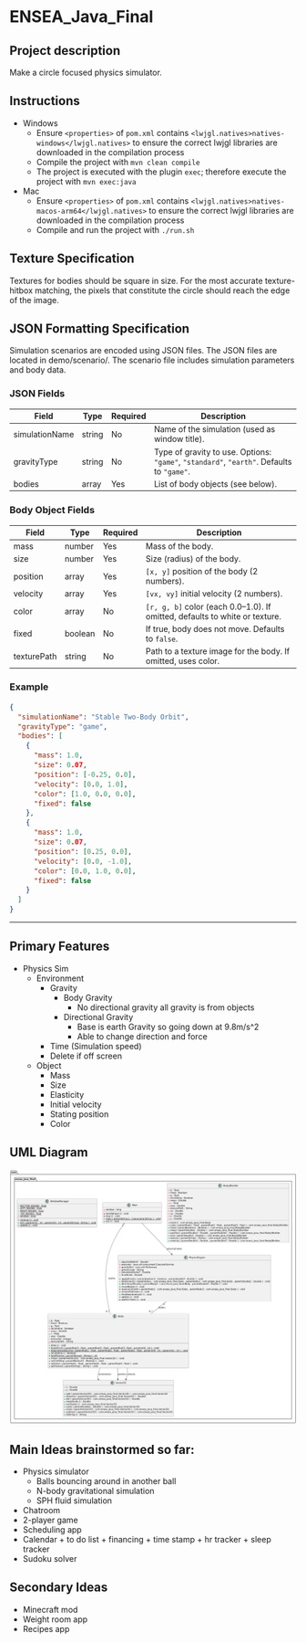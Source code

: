 # ENSEA_Java_Final

## Project description
Make a circle focused physics simulator.

## Instructions
- Windows
    - Ensure `<properties>` of `pom.xml` contains `<lwjgl.natives>natives-windows</lwjgl.natives>` to ensure the correct lwjgl libraries are downloaded in the compilation process
    - Compile the project with `mvn clean compile`
    - The project is executed with the plugin `exec`; therefore execute the project with `mvn exec:java`
- Mac
    - Ensure `<properties>` of `pom.xml` contains `<lwjgl.natives>natives-macos-arm64</lwjgl.natives>` to ensure the correct lwjgl libraries are downloaded in the compilation process
    - Compile and run the project with `./run.sh`

## Texture Specification
Textures for bodies should be square in size. For the most accurate texture-hitbox matching, the pixels that constitute the circle should reach the edge of the image.

## JSON Formatting Specification
Simulation scenarios are encoded using JSON files. The JSON files are located in demo/scenario/. The scenario file includes simulation parameters and body data.

### JSON Fields
| Field           | Type     | Required | Description                                                                 |
|-----------------|----------|----------|-----------------------------------------------------------------------------|
| simulationName  | string   | No       | Name of the simulation (used as window title).                              |
| gravityType     | string   | No       | Type of gravity to use. Options: `"game"`, `"standard"`, `"earth"`. Defaults to `"game"`. |
| bodies          | array    | Yes      | List of body objects (see below).                                           |

### Body Object Fields

| Field        | Type     | Required | Description                                                                 |
|--------------|----------|----------|-----------------------------------------------------------------------------|
| mass         | number   | Yes      | Mass of the body.                                                           |
| size         | number   | Yes      | Size (radius) of the body.                                                  |
| position     | array    | Yes      | `[x, y]` position of the body (2 numbers).                                  |
| velocity     | array    | Yes      | `[vx, vy]` initial velocity (2 numbers).                                    |
| color        | array    | No       | `[r, g, b]` color (each 0.0–1.0). If omitted, defaults to white or texture. |
| fixed        | boolean  | No       | If true, body does not move. Defaults to `false`.                           |
| texturePath  | string   | No       | Path to a texture image for the body. If omitted, uses color.               |

### Example

```json
{
  "simulationName": "Stable Two-Body Orbit",
  "gravityType": "game",
  "bodies": [
    {
      "mass": 1.0,
      "size": 0.07,
      "position": [-0.25, 0.0],
      "velocity": [0.0, 1.0],
      "color": [1.0, 0.0, 0.0],
      "fixed": false
    },
    {
      "mass": 1.0,
      "size": 0.07,
      "position": [0.25, 0.0],
      "velocity": [0.0, -1.0],
      "color": [0.0, 1.0, 0.0],
      "fixed": false
    }
  ]
}
```

---

## Primary Features
- Physics Sim
    - Environment 
        - Gravity
            - Body Gravity
                - No directional gravity all gravity is from objects
            - Directional Gravity 
                - Base is earth Gravity so going down at 9.8m/s^2
                - Able to change direction and force
        - Time (Simulation speed)
        - Delete if off screen
    - Object
        - Mass
        - Size
        - Elasticity
        - Initial velocity
        - Stating position
        - Color

## UML Diagram
![UML Diagram](demo/diagram/uml-diagram.png?raw=true&v=cda4aa7)

## Main Ideas brainstormed so far:
- Physics simulator
	- Balls bouncing around in another ball
	- N-body gravitational simulation
	- SPH fluid simulation 
- Chatroom
- 2-player game
- Scheduling app
- Calendar + to do list + financing + time stamp + hr tracker + sleep tracker 
- Sudoku solver

## Secondary Ideas
- Minecraft mod
- Weight room app
- Recipes app
